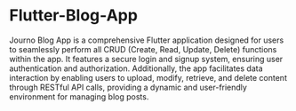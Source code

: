# Flutter-Blog-App
Journo Blog App is a comprehensive Flutter application designed for users to seamlessly perform all CRUD (Create, Read, Update, Delete) functions within the app. It features a secure login and signup system, ensuring user authentication and authorization. Additionally, the app facilitates data interaction by enabling users to upload, modify, retrieve, and delete content through RESTful API calls, providing a dynamic and user-friendly environment for managing blog posts.




